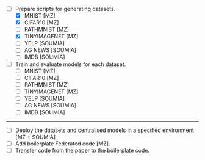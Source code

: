 - [ ] Prepare scripts for generating datasets.
    - [x] MNIST [MZ]
    - [x] CIFAR10 [MZ]
    - [ ] PATHMNIST [MZ]
    - [X] TINYIMAGENET [MZ]
    - [ ] YELP [SOUMIA]
    - [ ] AG NEWS [SOUMIA]
    - [ ] IMDB [SOUMIA]
- [ ] Train and evaluate models for each dataset.
    - [ ] MNIST [MZ]
    - [ ] CIFAR10 [MZ]
    - [ ] PATHMNIST [MZ]
    - [ ] TINYIMAGENET [MZ]
    - [ ] YELP [SOUMIA]
    - [ ] AG NEWS [SOUMIA]
    - [ ] IMDB [SOUMIA]
-----------------------------------------------------------------------------------------
- [ ] Deploy the datasets and centralised models in a specified environment [MZ + SOUMIA]
- [ ] Add boilerplate Federated code [MZ].
- [ ] Transfer code from the paper to the boilerplate code.